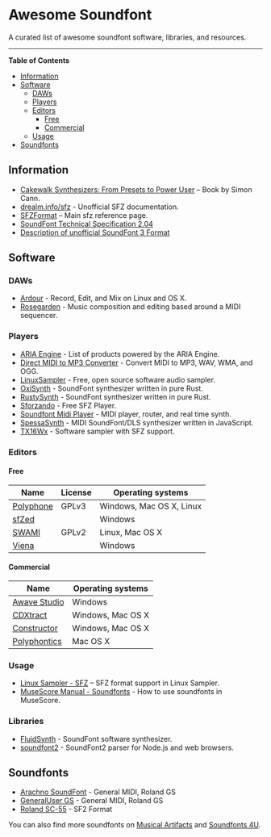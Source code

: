 # Awesome Soundfont

A curated list of awesome soundfont software, libraries, and resources.

---

**Table of Contents**

<!-- toc -->

- [Information](#information)
- [Software](#software)
  - [DAWs](#daws)
  - [Players](#players)
  - [Editors](#editors)
    - [Free](#free)
    - [Commercial](#commercial)
  - [Usage](#usage)
- [Soundfonts](#soundfonts)

<!-- tocstop -->


## Information

- [Cakewalk Synthesizers: From Presets to Power User][Ca] – Book by Simon Cann.
- [drealm.info/sfz] - Unofficial SFZ documentation.
- [SFZFormat] – Main sfz reference page.
- [SoundFont Technical Specification 2.04][SoundFontSpec]
- [Description of unofficial SoundFont 3 Format][SoundFont3Spec]

[Ca]: https://www.amazon.com/dp/1435455649
[drealm.info/sfz]: http://drealm.info/sfz
[SFZFormat]: https://sfzformat.com
[SoundFontSpec]: https://freepats.zenvoid.org/sf2/sfspec24.pdf
[SoundFont3Spec]: https://github.com/FluidSynth/fluidsynth/wiki/SoundFont3Format


## Software

### DAWs

- [Ardour] - Record, Edit, and Mix on Linux and OS X.
- [Rosegarden] - Music composition and editing based around a MIDI sequencer.

[Ardour]: https://ardour.org/
[Rosegarden]: https://rosegardenmusic.com/


### Players

- [ARIA Engine] - List of products powered by the ARIA Engine.
- [Direct MIDI to MP3 Converter] - Convert MIDI to MP3, WAV, WMA, and OGG.
- [LinuxSampler] - Free, open source software audio sampler.
- [OxiSynth] - SoundFont synthesizer written in pure Rust.
- [RustySynth] - SoundFont synthesizer written in pure Rust.
- [Sforzando] - Free SFZ Player.
- [Soundfont Midi Player] - MIDI player, router, and real time synth.
- [SpessaSynth] - MIDI SoundFont/DLS synthesizer written in JavaScript.
- [TX16Wx] - Software sampler with SFZ support.

[ARIA Engine]: http://ariaengine.com/products/
[Direct MIDI to MP3 Converter]: https://www.pistonsoft.com/midi2mp3.html
[LinuxSampler]: https://linuxsampler.org
[OxiSynth]: https://github.com/PolyMeilex/OxiSynth
[RustySynth]: https://github.com/sinshu/rustysynth
[Sforzando]: https://www.plogue.com/products/sforzando.html
[Soundfont Midi Player]: https://falcosoft.hu/softwares.html
[SpessaSynth]: https://github.com/spessasus/SpessaSynth
[TX16Wx]: https://www.tx16wx.com/


### Editors

#### Free

Name        | License | Operating systems
------------|---------|------------------
[Polyphone] | GPLv3   | Windows, Mac OS X, Linux
[sfZed]     |         | Windows
[SWAMI]     | GPLv2   | Linux, Mac OS X
[Viena]     |         | Windows

[Polyphone]: https://www.polyphone-soundfonts.com
[sfZed]: http://steveholt.drealm.info/sfZed.html
[SWAMI]: http://www.swamiproject.org/
[Viena]: https://www.synthfont.com/Viena_news.html


#### Commercial

Name           | Operating systems
---------------|------------------
[Awave Studio] | Windows
[CDXtract]     | Windows, Mac OS X
[Constructor]  | Windows, Mac OS X
[Polyphontics] | Mac OS X

[Awave Studio]: https://www.fmjsoft.com/awavestudio.html
[CDXtract]: http://www.soundlib.com/cdxtract/
[Constructor]: https://www.chickensys.com/products2/constructor/index.html
[Polyphontics]: https://sonicamigos.com/polyphontics/


### Usage

- [Linux Sampler - SFZ] – SFZ format support in Linux Sampler.
- [MuseScore Manual - Soundfonts] - How to use soundfonts in MuseScore.

[Linux Sampler - SFZ]: https://linuxsampler.org/sfz
[MuseScore Manual - Soundfonts]: https://musescore.org/en/handbook/4/soundfonts


### Libraries

- [FluidSynth] - SoundFont software synthesizer.
- [soundfont2] - SoundFont2 parser for Node.js and web browsers.

[FluidSynth]: https://www.fluidsynth.org
[soundfont2]: https://github.com/Mrtenz/soundfont2


## Soundfonts

- [Arachno SoundFont] - General MIDI, Roland GS
- [GeneralUser GS] - General MIDI, Roland GS
- [Roland SC-55] - SF2 Format

[Arachno SoundFont]: https://www.arachnosoft.com/main/soundfont.php
[GeneralUser GS]: https://schristiancollins.com/generaluser.php
[Roland SC-55]: https://github.com/trevor0402/SC55Soundfont


You can also find more soundfonts on [Musical Artifacts] and [Soundfonts 4U].

[Musical Artifacts]: https://musical-artifacts.com/artifacts?tags=soundfont
[Soundfonts 4U]: https://sites.google.com/site/soundfonts4u/
